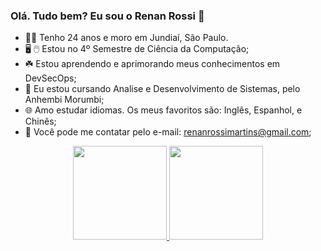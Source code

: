 ### Olá. Tudo bem? Eu sou o Renan Rossi 👋

- 🧑‍🔧 Tenho 24 anos e moro em Jundiaí, São Paulo.
- 🖥️ 🖱️ Estou no 4º Semestre de Ciência da Computação;
- ☘️ Estou aprendendo e aprimorando meus conhecimentos em DevSecOps;
- 📓 Eu estou cursando Analise e Desenvolvimento de Sistemas, pelo Anhembi Morumbi;
- 🌐 Amo estudar idiomas. Os meus favoritos são: Inglês, Espanhol, e Chinês;
- 📧 Você pode me contatar pelo e-mail: renanrossimartins@gmail.com;

<div align="center">
  <a href="https://github.com/martinsRossi">
  <img height="150em" src="https://github-readme-stats.vercel.app/api?username=martinsRossi&show_icons=true&theme=highcontrast&include_all_commits=true&count_private=true"/>
  <img height="150em" src="https://github-readme-stats.vercel.app/api/top-langs/?username=martinsRossi&layout=compact&langs_count=7&theme=highcontrast"/>
</div>


